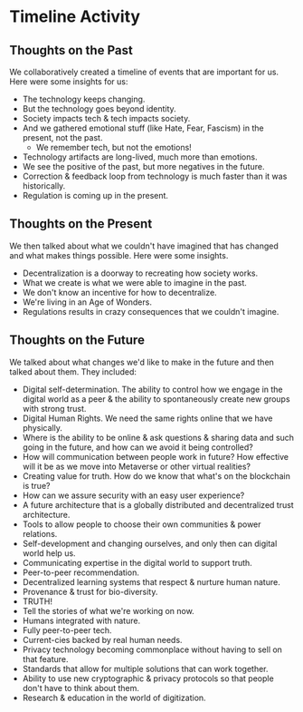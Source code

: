# Timeline Activity

## Thoughts on the Past

We collaboratively created a timeline of events that are important for us. Here were some insights for us:

* The technology keeps changing.
* But the technology goes beyond identity.
* Society impacts tech & tech impacts society.
* And we gathered emotional stuff (like Hate, Fear, Fascism) in the present, not the past.
   * We remember tech, but not the emotions!
* Technology artifacts are long-lived, much more than emotions.
* We see the positive of the past, but more negatives in the future.
* Correction & feedback loop from technology is much faster than it was historically.
* Regulation is coming up in the present.

## Thoughts on the Present

We then talked about what we couldn't have imagined that has changed and what makes things possible. Here were some insights.

* Decentralization is a doorway to recreating how society works.
* What we create is what we were able to imagine in the past.
* We don't know an incentive for how to decentralize.
* We're living in an Age of Wonders.
* Regulations results in crazy consequences that we couldn't imagine.

## Thoughts on the Future

We talked about what changes we'd like to make in the future and then talked about them. They included:

* Digital self-determination. The ability to control how we engage in the digital world as a peer & the ability to spontaneously create new groups with strong trust.
* Digital Human Rights. We need the same rights online that we have physically.
* Where is the ability to be online & ask questions & sharing data and such going in the future, and how can we avoid it being controlled?
* How will communication between people work in future? How effective will it be as we move into Metaverse or other virtual realities?
* Creating value for truth. How do we know that what's on the blockchain is true?
* How can we assure security with an easy user experience?
* A future architecture that is a globally distributed and decentralized trust architecture.
* Tools to allow people to choose their own communities & power relations.
* Self-development and changing ourselves, and only then can digital world help us.
* Communicating expertise in the digital world to support truth.
* Peer-to-peer recommendation.
* Decentralized learning systems that respect & nurture human nature.
* Provenance & trust for bio-diversity.
* TRUTH!
* Tell the stories of what we're working on now.
* Humans integrated with nature.
* Fully peer-to-peer tech.
* Current-cies backed by real human needs.
* Privacy technology becoming commonplace without having to sell on that feature.
* Standards that allow for multiple solutions that can work together.
* Ability to use new cryptographic & privacy protocols so that people don't have to think about them.
* Research & education in the world of digitization.
